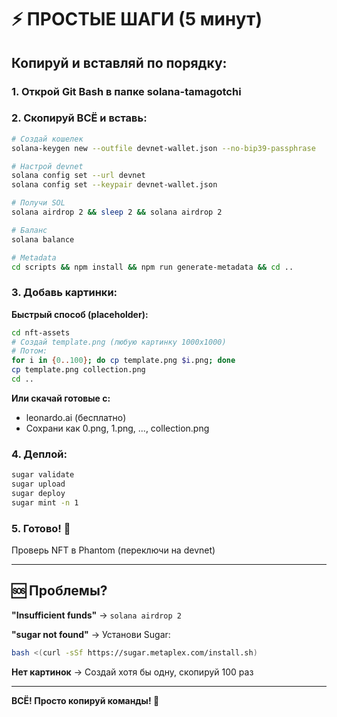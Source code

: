 # ⚡ ПРОСТЫЕ ШАГИ (5 минут)

## Копируй и вставляй по порядку:

### 1. Открой Git Bash в папке solana-tamagotchi

### 2. Скопируй ВСЁ и вставь:

```bash
# Создай кошелек
solana-keygen new --outfile devnet-wallet.json --no-bip39-passphrase

# Настрой devnet
solana config set --url devnet
solana config set --keypair devnet-wallet.json

# Получи SOL
solana airdrop 2 && sleep 2 && solana airdrop 2

# Баланс
solana balance

# Metadata
cd scripts && npm install && npm run generate-metadata && cd ..
```

### 3. Добавь картинки:

**Быстрый способ (placeholder):**
```bash
cd nft-assets
# Создай template.png (любую картинку 1000x1000)
# Потом:
for i in {0..100}; do cp template.png $i.png; done
cp template.png collection.png
cd ..
```

**Или скачай готовые с:**
- leonardo.ai (бесплатно)
- Сохрани как 0.png, 1.png, ..., collection.png

### 4. Деплой:

```bash
sugar validate
sugar upload
sugar deploy
sugar mint -n 1
```

### 5. Готово! 🎉

Проверь NFT в Phantom (переключи на devnet)

---

## 🆘 Проблемы?

**"Insufficient funds"** → `solana airdrop 2`

**"sugar not found"** → Установи Sugar:
```bash
bash <(curl -sSf https://sugar.metaplex.com/install.sh)
```

**Нет картинок** → Создай хотя бы одну, скопируй 100 раз

---

**ВСЁ! Просто копируй команды! 🚀**




